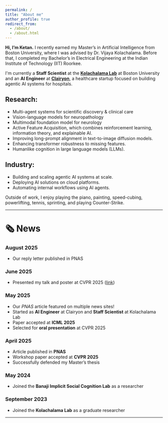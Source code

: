 ```yaml
---
permalink: /
title: "About me"
author_profile: true
redirect_from: 
  - /about/
  - /about.html
---
```


**Hi, I’m Ketan.** I recently earned my Master’s in Artificial Intelligence from Boston University, where I was advised by Dr. Vijaya Kolachalama. Before that, I completed my Bachelor’s in Electrical Engineering at the Indian Institute of Technology (IIT) Roorkee.

I'm currently a **Staff Scientist** at the [**Kolachalama Lab**](https://vkola-lab.github.io/) at Boston University and an **AI Engineer** at [**Clairyon**](https://www.clairyon.com/), a healthcare startup focused on building agentic AI systems for hospitals.

## Research:
* Multi-agent systems for scientific discovery & clinical care
* Vision-language models for neuropathology
* Multimodal foundation model for neurology
* Active Feature Acquisition, which combines reinforcement learning, information theory, and explainable AI.
* Improving long-prompt alignment in text-to-image diffusion models.
* Enhancing transformer robustness to missing features.
* Humanlike cognition in large language models (LLMs).


## Industry:
* Building and scaling agentic AI systems at scale.
* Deploying AI solutions on cloud platforms.
* Automating internal workflows using AI agents.

Outside of work, I enjoy playing the piano, painting, speed-cubing, powerlifting, tennis, sprinting, and playing Counter-Strike.

---

# 🗞️ News

### **August 2025**
* Our reply letter published in PNAS

### **June 2025**

* Presented my talk and poster at CVPR 2025 ([link](https://ketansuhaas.github.io/webpage/talks/2013-03-01-tutorial-1))

### **May 2025**

* Our *PNAS* article featured on multiple news sites!
* Started as **AI Engineer** at Clairyon and **Staff Scientist** at Kolachalama Lab
* Paper accepted at **ICML 2025**
* Selected for **oral presentation** at CVPR 2025

### **April 2025**

* Article published in **PNAS**
* Workshop paper accepted at **CVPR 2025**
* Successfully defended my Master’s thesis

### **May 2024**

* Joined the **Banaji Implicit Social Cognition Lab** as a researcher

### **September 2023**

* Joined the **Kolachalama Lab** as a graduate researcher

---

